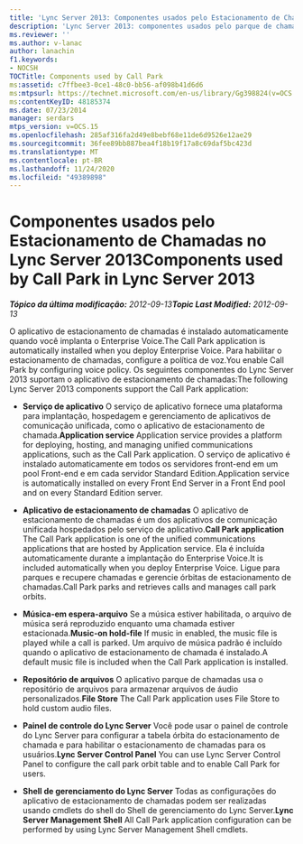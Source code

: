 ```yaml
---
title: 'Lync Server 2013: Componentes usados pelo Estacionamento de Chamadas'
description: 'Lync Server 2013: componentes usados pelo parque de chamadas.'
ms.reviewer: ''
ms.author: v-lanac
author: lanachin
f1.keywords:
- NOCSH
TOCTitle: Components used by Call Park
ms:assetid: c7ffbee3-0ce1-48c0-bb56-af098b41d6d6
ms:mtpsurl: https://technet.microsoft.com/en-us/library/Gg398824(v=OCS.15)
ms:contentKeyID: 48185374
ms.date: 07/23/2014
manager: serdars
mtps_version: v=OCS.15
ms.openlocfilehash: 285af316fa2d49e8bebf68e11de6d9526e12ae29
ms.sourcegitcommit: 36fee89bb887bea4f18b19f17a8c69daf5bc423d
ms.translationtype: MT
ms.contentlocale: pt-BR
ms.lasthandoff: 11/24/2020
ms.locfileid: "49389898"
---
```

# <a name="components-used-by-call-park-in-lync-server-2013"></a><span data-ttu-id="3adb5-103">Componentes usados pelo Estacionamento de Chamadas no Lync Server 2013</span><span class="sxs-lookup"><span data-stu-id="3adb5-103">Components used by Call Park in Lync Server 2013</span></span>

<div data-xmlns="http://www.w3.org/1999/xhtml">

<div class="topic" data-xmlns="http://www.w3.org/1999/xhtml" data-msxsl="urn:schemas-microsoft-com:xslt" data-cs="https://msdn.microsoft.com/">

<div data-asp="https://msdn2.microsoft.com/asp">



</div>

<div id="mainSection">

<div id="mainBody"><span data-ttu-id="3adb5-104">

<span> </span></span><span class="sxs-lookup"><span data-stu-id="3adb5-104">

<span> </span></span></span>

<span data-ttu-id="3adb5-105">_**Tópico da última modificação:** 2012-09-13_</span><span class="sxs-lookup"><span data-stu-id="3adb5-105">_**Topic Last Modified:** 2012-09-13_</span></span>

<span data-ttu-id="3adb5-106">O aplicativo de estacionamento de chamadas é instalado automaticamente quando você implanta o Enterprise Voice.</span><span class="sxs-lookup"><span data-stu-id="3adb5-106">The Call Park application is automatically installed when you deploy Enterprise Voice.</span></span> <span data-ttu-id="3adb5-107">Para habilitar o estacionamento de chamadas, configure a política de voz.</span><span class="sxs-lookup"><span data-stu-id="3adb5-107">You enable Call Park by configuring voice policy.</span></span> <span data-ttu-id="3adb5-108">Os seguintes componentes do Lync Server 2013 suportam o aplicativo de estacionamento de chamadas:</span><span class="sxs-lookup"><span data-stu-id="3adb5-108">The following Lync Server 2013 components support the Call Park application:</span></span>

  - <span data-ttu-id="3adb5-109">**Serviço de aplicativo**   O serviço de aplicativo fornece uma plataforma para implantação, hospedagem e gerenciamento de aplicativos de comunicação unificada, como o aplicativo de estacionamento de chamada.</span><span class="sxs-lookup"><span data-stu-id="3adb5-109">**Application service**   Application service provides a platform for deploying, hosting, and managing unified communications applications, such as the Call Park application.</span></span> <span data-ttu-id="3adb5-110">O serviço de aplicativo é instalado automaticamente em todos os servidores front-end em um pool Front-end e em cada servidor Standard Edition.</span><span class="sxs-lookup"><span data-stu-id="3adb5-110">Application service is automatically installed on every Front End Server in a Front End pool and on every Standard Edition server.</span></span>

  - <span data-ttu-id="3adb5-111">**Aplicativo de estacionamento de chamadas**   O aplicativo de estacionamento de chamadas é um dos aplicativos de comunicação unificada hospedados pelo serviço de aplicativo.</span><span class="sxs-lookup"><span data-stu-id="3adb5-111">**Call Park application**   The Call Park application is one of the unified communications applications that are hosted by Application service.</span></span> <span data-ttu-id="3adb5-112">Ela é incluída automaticamente durante a implantação do Enterprise Voice.</span><span class="sxs-lookup"><span data-stu-id="3adb5-112">It is included automatically when you deploy Enterprise Voice.</span></span> <span data-ttu-id="3adb5-113">Ligue para parques e recupere chamadas e gerencie órbitas de estacionamento de chamadas.</span><span class="sxs-lookup"><span data-stu-id="3adb5-113">Call Park parks and retrieves calls and manages call park orbits.</span></span>

  - <span data-ttu-id="3adb5-114">**Música-em espera-arquivo**   Se a música estiver habilitada, o arquivo de música será reproduzido enquanto uma chamada estiver estacionada.</span><span class="sxs-lookup"><span data-stu-id="3adb5-114">**Music-on hold-file**   If music in enabled, the music file is played while a call is parked.</span></span> <span data-ttu-id="3adb5-115">Um arquivo de música padrão é incluído quando o aplicativo de estacionamento de chamada é instalado.</span><span class="sxs-lookup"><span data-stu-id="3adb5-115">A default music file is included when the Call Park application is installed.</span></span>

  - <span data-ttu-id="3adb5-116">**Repositório de arquivos**   O aplicativo parque de chamadas usa o repositório de arquivos para armazenar arquivos de áudio personalizados.</span><span class="sxs-lookup"><span data-stu-id="3adb5-116">**File Store**   The Call Park application uses File Store to hold custom audio files.</span></span>

  - <span data-ttu-id="3adb5-117">**Painel de controle do Lync Server**   Você pode usar o painel de controle do Lync Server para configurar a tabela órbita do estacionamento de chamada e para habilitar o estacionamento de chamadas para os usuários.</span><span class="sxs-lookup"><span data-stu-id="3adb5-117">**Lync Server Control Panel**   You can use Lync Server Control Panel to configure the call park orbit table and to enable Call Park for users.</span></span>

  - <span data-ttu-id="3adb5-118">**Shell de gerenciamento do Lync Server**   Todas as configurações do aplicativo de estacionamento de chamadas podem ser realizadas usando cmdlets do shell do Shell de gerenciamento do Lync Server.</span><span class="sxs-lookup"><span data-stu-id="3adb5-118">**Lync Server Management Shell**   All Call Park application configuration can be performed by using Lync Server Management Shell cmdlets.</span></span>

<span data-ttu-id="3adb5-119"></div>

<span> </span>

</div>

</div>

</span><span class="sxs-lookup"><span data-stu-id="3adb5-119"></div>

<span> </span>

</div>

</div>

</span></span></div>

